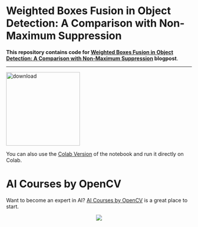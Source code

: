 # Weighted Boxes Fusion in Object Detection: A Comparison with Non-Maximum Suppression

**This repository contains code for [Weighted Boxes Fusion in Object Detection: A Comparison with Non-Maximum Suppression](https://learnopencv.com/?p=50162) blogpost**.

---

[<img src="https://learnopencv.com/wp-content/uploads/2022/07/download-button-e1657285155454.png" alt="download" width="200">](https://www.dropbox.com/scl/fo/x87l3p3jw0zqk352oexfk/h?rlkey=berfzyi3p4rwvage42afthj0f&dl=1)



You can also use the [Colab Version](https://colab.research.google.com/drive/1kywIYNYUy96rUwsT6DQUAoKBI7O2xwzp#scrollTo=4390495b) of the notebook and run it directly on Colab.

# AI Courses by OpenCV

Want to become an expert in AI? [AI Courses by OpenCV](https://opencv.org/courses/) is a great place to start. 

<a href="https://opencv.org/courses/">
<p align="center"> 
<img src="https://learnopencv.com/wp-content/uploads/2023/01/AI-Courses-By-OpenCV-Github.png">
</p>
</a>

